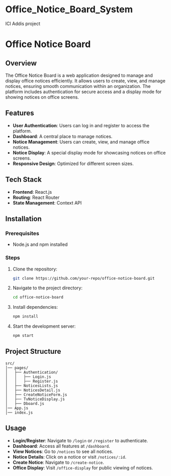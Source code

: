 # Office_Notice_Board_System
ICl Addis project
# Office Notice Board

## Overview
The Office Notice Board is a web application designed to manage and display office notices efficiently. It allows users to create, view, and manage notices, ensuring smooth communication within an organization. The platform includes authentication for secure access and a display mode for showing notices on office screens.

## Features
- **User Authentication**: Users can log in and register to access the platform.
- **Dashboard**: A central place to manage notices.
- **Notice Management**: Users can create, view, and manage office notices.
- **Notice Display**: A special display mode for showcasing notices on office screens.
- **Responsive Design**: Optimized for different screen sizes.

## Tech Stack
- **Frontend**: React.js
- **Routing**: React Router
- **State Management**: Context API 

## Installation
### Prerequisites
- Node.js and npm installed

### Steps
1. Clone the repository:
   ```sh
   git clone https://github.com/your-repo/office-notice-board.git
   ```
2. Navigate to the project directory:
   ```sh
   cd office-notice-board
   ```
3. Install dependencies:
   ```sh
   npm install
   ```
4. Start the development server:
   ```sh
   npm start
   ```

## Project Structure
```
src/
│── pages/
│   ├── Authentication/
│   │   ├── Login.js
│   │   ├── Register.js
│   ├── NoticesLists.js
│   ├── NoticesDetail.js
│   ├── CreateNoticeForm.js
│   ├── TvNoticeDisplay.js
│   ├── Dboard.js
│── App.js
│── index.js
```

## Usage
- **Login/Register**: Navigate to `/login` or `/register` to authenticate.
- **Dashboard**: Access all features at `/dashboard`.
- **View Notices**: Go to `/notices` to see all notices.
- **Notice Details**: Click on a notice or visit `/notices/:id`.
- **Create Notice**: Navigate to `/create-notice`.
- **Office Display**: Visit `/office-display` for public viewing of notices.



